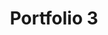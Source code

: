 ---
layout: portfolios
title: Portfolio 3
thumb_image: /assets/images/placeholder-3.png
video_url: 'https://player.vimeo.com/video/244576471'
client: Bradesco
category: animação
description_text: Lorem ipsum, dolor sit amet consectetur adipisicing elit. Quos amet ipsa optio veritatis doloremque praesentium omnis. Fugit ipsa expedita eveniet? Lorem ipsum dolor sit amet, consectetur adipisicing elit. Qui, illum! Lorem ipsum dolor sit amet.
---